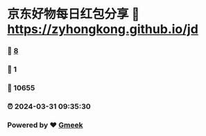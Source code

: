 # 京东好物每日红包分享 :link: https://zyhongkong.github.io/jd 
### :page_facing_up: [8](https://zyhongkong.github.io/jd/tag.html) 
### :speech_balloon: 1 
### :hibiscus: 10655 
### :alarm_clock: 2024-03-31 09:35:30 
### Powered by :heart: [Gmeek](https://github.com/Meekdai/Gmeek)
